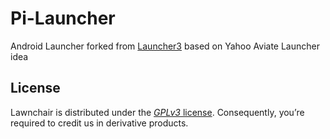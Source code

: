 # Pi-Launcher
Android Launcher forked from [Launcher3](https://android.googlesource.com/platform/packages/apps/Launcher3.git) based on Yahoo Aviate Launcher idea

## License
Lawnchair is distributed under the [*GPLv3* license](https://www.gnu.org/licenses/gpl-3.0.en.html). Consequently, you’re required to credit us in derivative products.